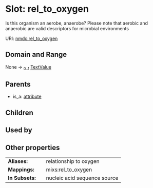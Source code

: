 
# Slot: rel_to_oxygen


Is this organism an aerobe, anaerobe? Please note that aerobic and anaerobic are valid descriptors for microbial environments

URI: [nmdc:rel_to_oxygen](https://microbiomedata/meta/rel_to_oxygen)


## Domain and Range

None &#8594;  <sub>0..1</sub> [TextValue](TextValue.md)

## Parents

 *  is_a: [attribute](attribute.md)

## Children


## Used by


## Other properties

|  |  |  |
| --- | --- | --- |
| **Aliases:** | | relationship to oxygen |
| **Mappings:** | | mixs:rel_to_oxygen |
| **In Subsets:** | | nucleic acid sequence source |

